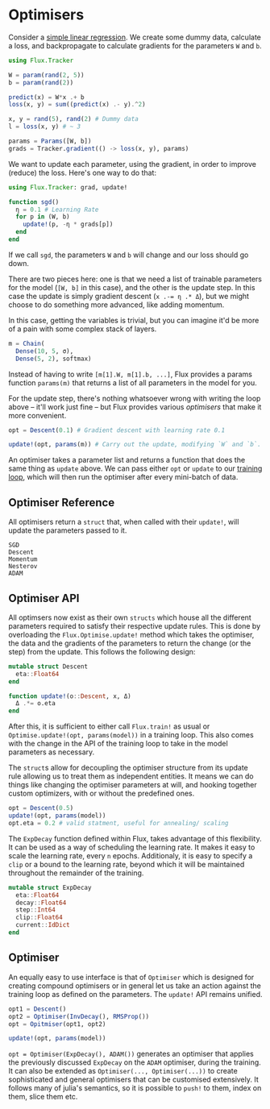 # Optimisers

Consider a [simple linear regression](../models/basics.md). We create some dummy data, calculate a loss, and backpropagate to calculate gradients for the parameters `W` and `b`.

```julia
using Flux.Tracker

W = param(rand(2, 5))
b = param(rand(2))

predict(x) = W*x .+ b
loss(x, y) = sum((predict(x) .- y).^2)

x, y = rand(5), rand(2) # Dummy data
l = loss(x, y) # ~ 3

params = Params([W, b])
grads = Tracker.gradient(() -> loss(x, y), params)
```

We want to update each parameter, using the gradient, in order to improve (reduce) the loss. Here's one way to do that:

```julia
using Flux.Tracker: grad, update!

function sgd()
  η = 0.1 # Learning Rate
  for p in (W, b)
    update!(p, -η * grads[p])
  end
end
```

If we call `sgd`, the parameters `W` and `b` will change and our loss should go down.

There are two pieces here: one is that we need a list of trainable parameters for the model (`[W, b]` in this case), and the other is the update step. In this case the update is simply gradient descent (`x .-= η .* Δ`), but we might choose to do something more advanced, like adding momentum.

In this case, getting the variables is trivial, but you can imagine it'd be more of a pain with some complex stack of layers.

```julia
m = Chain(
  Dense(10, 5, σ),
  Dense(5, 2), softmax)
```

Instead of having to write `[m[1].W, m[1].b, ...]`, Flux provides a params function `params(m)` that returns a list of all parameters in the model for you.

For the update step, there's nothing whatsoever wrong with writing the loop above – it'll work just fine – but Flux provides various *optimisers* that make it more convenient.

```julia
opt = Descent(0.1) # Gradient descent with learning rate 0.1

update!(opt, params(m)) # Carry out the update, modifying `W` and `b`.
```

An optimiser takes a parameter list and returns a function that does the same thing as `update` above. We can pass either `opt` or `update` to our [training loop](training.md), which will then run the optimiser after every mini-batch of data.

## Optimiser Reference

All optimisers return a `struct` that, when called with their `update!`, will update the parameters passed to it.

```@docs
SGD
Descent
Momentum
Nesterov
ADAM
```

## Optimiser API

All optimsers now exist as their own `structs` which house all the different parameters required to satisfy their respective update rules.
This is done by overloading the `Flux.Optimise.update!` method which takes the optimiser, the data and the gradients of the parameters to return the change (or the step) from the update. This follows the following design:

```julia
mutable struct Descent
  eta::Float64
end

function update!(o::Descent, x, Δ)
  Δ .*= o.eta
end
```

After this, it is sufficient to either call `Flux.train!` as usual or `Optimise.update!(opt, params(model))` in a training loop. This also comes with the change in the API of the training loop to take in the model parameters as necessary.

The `struct`s allow for decoupling the optimiser structure from its update rule allowing us to treat them as independent entities. It means we can do things like changing the optimiser parameters at will, and hooking together custom optimizers, with or without the predefined ones.

```julia
opt = Descent(0.5)
update!(opt, params(model))
opt.eta = 0.2 # valid statment, useful for annealing/ scaling
```

The `ExpDecay` function defined within Flux, takes advantage of this flexibility. It can be used as a way of scheduling the learning rate. It makes it easy to scale the learning rate, every `n` epochs. Additionaly, it is easy to specify a `clip` or a bound to the learning rate, beyond which it will be maintained throughout the remainder of the training.

```julia
mutable struct ExpDecay
  eta::Float64
  decay::Float64
  step::Int64
  clip::Float64
  current::IdDict
end
```

## Optimiser

An equally easy to use interface is that of `Optimiser` which is designed for creating compound optimisers or in general let us take an action against the training loop as defined on the parameters. The `update!` API remains unified.

```julia
opt1 = Descent()
opt2 = Optimiser(InvDecay(), RMSProp())
opt = Opitmiser(opt1, opt2)

update!(opt, params(model))
```

`opt = Optimiser(ExpDecay(), ADAM())` generates an optimiser that applies the previously discussed `ExpDecay` on the `ADAM` optimiser, during the training. It can also be extended as `Optimiser(..., Optimiser(...))` to create sophisticated and general optimisers that can be customised extensively. It follows many of julia's semantics, so it is possible to `push!` to them, index on them, slice them etc.